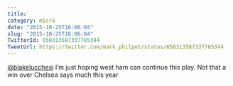 ```yaml
---
title: 
category: micro
date: "2015-10-25T16:06:04"
slug: "2015-10-25T16:06:04"
TwitterId: 658313587337785344
TweetUrl: https://twitter.com/mark_philpot/status/658313587337785344
---
```


[@blakelucchesi](https://twitter.com/blakelucchesi) I’m just hoping west ham can
continue this play. Not that a win over Chelsea says much this year
